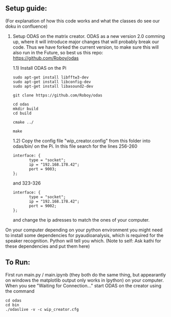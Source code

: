 
## Setup guide:
(For explanation of how this code works and what the classes do see our doku in confluence)

1. Setup ODAS on the matrix creator. ODAS as a new version 2.0 comming up, where it will introduce major changes that will probably break our code. Thus we have forked the current version, to make sure this will also run in the Future, so best us this repo: https://github.com/Roboy/odas

   1.1) 
   Install ODAS on the Pi
     ```
     sudo apt-get install libfftw3-dev
     sudo apt-get install libconfig-dev
     sudo apt-get install libasound2-dev
     ```

     ```
     git clone https://github.com/Roboy/odas

     cd odas
     mkdir build
     cd build

     cmake ../

     make
     ```


   1.2) 
   Copy the config file "wip_creator.config" from this folder into odas/bin/ on the Pi.
    In this file search for the lines 256-260
  
     ```
     interface: {
            type = "socket";
            ip = "192.168.178.42";
            port = 9003;
     };
     ```    
      and 323-326
     ```
     interface: {
            type = "socket";
            ip = "192.168.178.42";
            port = 9002;
     }; 
     ```   
   and change the ip adresses to match the ones of your computer.
  
  On your computer depending on your python environment you might need to install some dependencies for pyaudioanalysis, which is required for the speaker recognition. Python will tell you which. (Note to self: Ask kathi for these dependencies and put them here)
  
  
  ## To Run:
  First run main.py / main.ipynb (they both do the same thing, but appearantly on windows the matplotlib output only works in Ipython) on your computer. When you see "Waiting for Connection..." start ODAS on the creator using the command
  ```
  cd odas
  cd bin
  ./odaslive -v -c wip_creator.cfg
  ```
  
